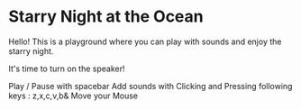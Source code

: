 # Starry Night at the Ocean

Hello! This is a playground where you can play with sounds and enjoy the starry night.

It's time to turn on the speaker!

Play / Pause with spacebar
Add sounds with Clicking and Pressing following keys : z,x,c,v,b&
Move your Mouse



